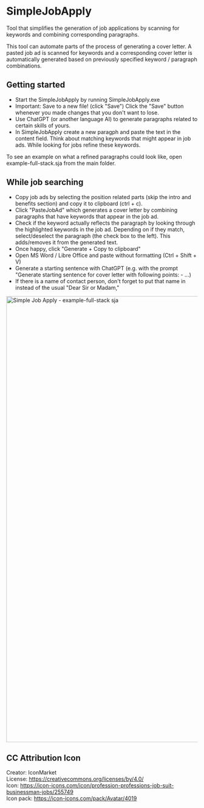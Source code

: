 # SimpleJobApply
Tool that simplifies the generation of job applications by scanning for keywords and combining corresponding paragraphs.

This tool can automate parts of the process of generating a cover letter. A pasted job ad is scanned for keywords and a corresponding cover letter is automatically generated based on previously specified keyword / paragraph combinations. 

## Getting started
- Start the SimpleJobApply by running SimpleJobApply.exe
- Important: Save to a new file! (click "Save") Click the "Save" button whenever you made changes that you don't want to lose.
- Use ChatGPT (or another language AI) to generate paragraphs related to certain skills of yours.
- In SimpleJobApply create a new paragph and paste the text in the content field. Think about matching keywords that might appear in job ads. While looking for jobs refine these keywords.

To see an example on what a refined paragraphs could look like, open example-full-stack.sja from the main folder.

## While job searching
- Copy job ads by selecting the position related parts (skip the intro and benefits section) and copy it to clipboard (ctrl + c).
- Click "PasteJobAd" which generates a cover letter by combining paragraphs that have keywords that appear in the job ad.
- Check if the keyword actually reflects the paragraph by looking through the highlighted keywords in the job ad. Depending on if they match, select/deselect the paragraph (the check box to the left). This adds/removes it from the generated text.
- Once happy, click "Generate + Copy to clipboard"
- Open MS Word / Libre Office and paste without formatting (Ctrl + Shift + V)
- Generate a starting sentence with ChatGPT (e.g. with the prompt "Generate starting sentence for cover letter with following points: - ...)
- If there is a name of contact person, don't forget to put that name in instead of the usual "Dear Sir or Madam,"

<img width="1172" alt="Simple Job Apply - example-full-stack sja" src="https://github.com/user-attachments/assets/5a754955-03b9-4e88-8e6d-50db143d88e0">

## CC Attribution Icon
Creator: IconMarket  
License: https://creativecommons.org/licenses/by/4.0/  
Icon: https://icon-icons.com/icon/profession-professions-job-suit-businessman-jobs/255749  
Icon pack: https://icon-icons.com/pack/Avatar/4019  
